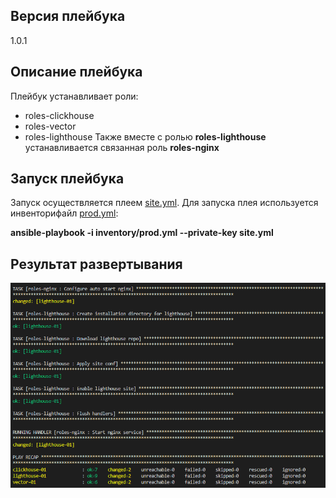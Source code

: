 ## Версия плейбука

1.0.1

## Описание плейбука

Плейбук устанавливает роли:
- roles-clickhouse
- roles-vector
- roles-lighthouse
Также вместе с ролью **roles-lighthouse** устанавливается связанная роль **roles-nginx**


## Запуск плейбука 
 
Запуск осуществляется плеем [site.yml](site.yml). Для запуска плея используется инвенторифайл [prod.yml](inventory/prod.yml):

**ansible-playbook -i inventory/prod.yml --private-key <key file name> site.yml**

## Результат развертывания

<img src='images/result.png'>

